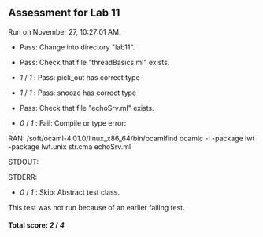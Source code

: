## Assessment for Lab 11

Run on November 27, 10:27:01 AM.

+ Pass: Change into directory "lab11".

+ Pass: Check that file "threadBasics.ml" exists.

+  _1_ / _1_ : Pass: pick_out has correct type

+  _1_ / _1_ : Pass: snooze has correct type

+ Pass: Check that file "echoSrv.ml" exists.

+  _0_ / _1_ : Fail: Compile or type error: 

  RAN: /soft/ocaml-4.01.0/linux_x86_64/bin/ocamlfind ocamlc -i -package lwt -package lwt.unix str.cma echoSrv.ml

  STDOUT:


  STDERR:


+  _0_ / _1_ : Skip: Abstract test class.

  This test was not run because of an earlier failing test.

#### Total score: _2_ / _4_


